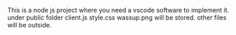 This is a node js project where you need a vscode software to implement it.
under public folder
client.js
style.css
wassup.png will be stored.
 other files will be outside.
